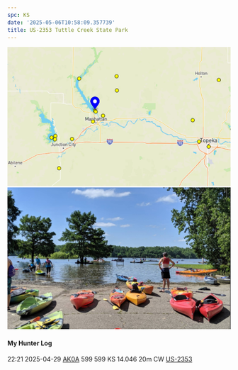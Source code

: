 ```yaml
---
spc: KS
date: '2025-05-06T10:58:09.357739'
title: US-2353 Tuttle Creek State Park
---
```


![pasted_image.png](/static/pasted_image_0088.png)
![pasted_image001.png](/static/pasted_image001_0077.png)

#### My Hunter Log
22:21    2025-04-29    [AK0A](https://qrz.com/db/AK0A)    599    599    KS    14.046    20m    CW    [US-2353](https://pota.app/#/park/US-2353)